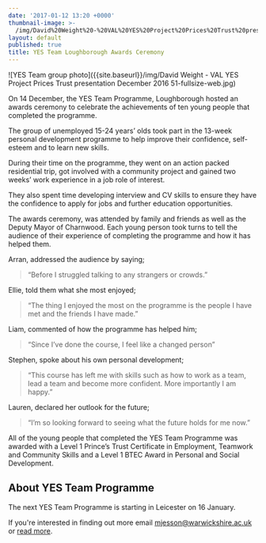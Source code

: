 ```yaml
---
date: '2017-01-12 13:20 +0000'
thumbnail-image: >-
  /img/David%20Weight%20-%20VAL%20YES%20Project%20Prices%20Trust%20presentation%20December%202016%2051-thumbnail.jpg)
layout: default
published: true
title: YES Team Loughborough Awards Ceremony
---
```

![YES Team group photo]({{site.baseurl}}/img/David Weight - VAL YES Project Prices Trust presentation December 2016 51-fullsize-web.jpg)

On 14 December, the YES Team Programme, Loughborough hosted an awards ceremony to celebrate the achievements of ten young people that completed the programme.  

The group of unemployed 15-24 years’ olds took part in the 13-week personal development programme to help improve their confidence, self-esteem and to learn new skills.

During their time on the programme, they went on an action packed residential trip, got involved with a community project and gained two weeks’ work experience in a job role of interest. 

They also spent time developing interview and CV skills to ensure they have the confidence to apply for jobs and further education opportunities.

The awards ceremony, was attended by family and friends as well as the Deputy Mayor of Charnwood.  Each young person took turns to tell the audience of their experience of completing the programme and how it has helped them.

Arran, addressed the audience by saying;

> “Before I struggled talking to any strangers or crowds.”

Ellie, told them what she most enjoyed;

> “The thing I enjoyed the most on the programme is the people I have met and the friends I have made.”

Liam, commented of how the programme has helped him; 

> “Since I’ve done the course, I feel like a changed person”

Stephen, spoke about his own personal development;

> “This course has left me with skills such as how to work as a team, lead a team and become more confident. More importantly I am happy.”

Lauren, declared her outlook for the future;

> “I’m so looking forward to seeing what the future holds for me now.”

All of the young people that completed the YES Team Programme was awarded with a Level 1 Prince’s Trust Certificate in Employment, Teamwork and Community Skills and a Level 1 BTEC Award in Personal and Social Development.

## About YES Team Programme

The next YES Team Programme is starting in Leicester on 16 January.  

If you're interested in finding out more email [mjesson@warwickshire.ac.uk](mailto:mjesson@warwickshire.ac.uk) or [read more](https://www.yesproject.org/what-you-can-do/get-motivated-to-succeed/).
